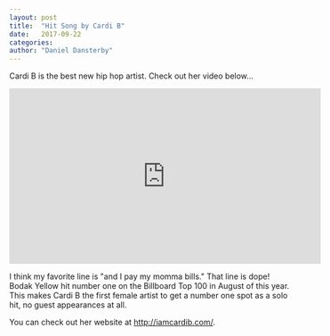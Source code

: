 ```yaml
---
layout: post
title:  "Hit Song by Cardi B"
date:   2017-09-22
categories: 
author: "Daniel Dansterby"
---
```


Cardi B is the best new hip hop artist. Check out her video below...
<center>
<iframe width="560" height="315" src="https://www.youtube.com/embed/PEGccV-NOm8" frameborder="0" allowfullscreen></iframe></center>

I think my favorite line is "and I pay my momma bills." That line is dope! Bodak Yellow hit number one on the Billboard Top 100 in August of this year. This makes Cardi B the first female artist to get a number one spot as a solo hit, no guest appearances at all. 

You can check out her website at http://iamcardib.com/. 
